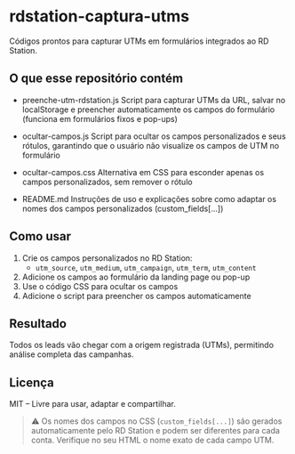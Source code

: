 # rdstation-captura-utms

Códigos prontos para capturar UTMs em formulários integrados ao RD Station.

## O que esse repositório contém

- preenche-utm-rdstation.js
Script para capturar UTMs da URL, salvar no localStorage e preencher automaticamente os campos do formulário (funciona em formulários fixos e pop-ups)

- ocultar-campos.js
Script para ocultar os campos personalizados e seus rótulos, garantindo que o usuário não visualize os campos de UTM no formulário

- ocultar-campos.css
Alternativa em CSS para esconder apenas os campos personalizados, sem remover o rótulo

- README.md
Instruções de uso e explicações sobre como adaptar os nomes dos campos personalizados (custom_fields[...])

## Como usar

1. Crie os campos personalizados no RD Station:
   - `utm_source`, `utm_medium`, `utm_campaign`, `utm_term`, `utm_content`
2. Adicione os campos ao formulário da landing page ou pop-up
3. Use o código CSS para ocultar os campos
4. Adicione o script para preencher os campos automaticamente

## Resultado

Todos os leads vão chegar com a origem registrada (UTMs), permitindo análise completa das campanhas.

## Licença

MIT – Livre para usar, adaptar e compartilhar.

> ⚠️ Os nomes dos campos no CSS (`custom_fields[...]`) são gerados automaticamente pelo RD Station e podem ser diferentes para cada conta. Verifique no seu HTML o nome exato de cada campo UTM.
